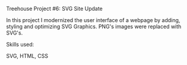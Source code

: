 Treehouse Project #6: SVG Site Update

In this project I modernized the user interface of a webpage by adding, styling and optimizing SVG Graphics. PNG's images were replaced with SVG's.

Skills used:

SVG, HTML, CSS

